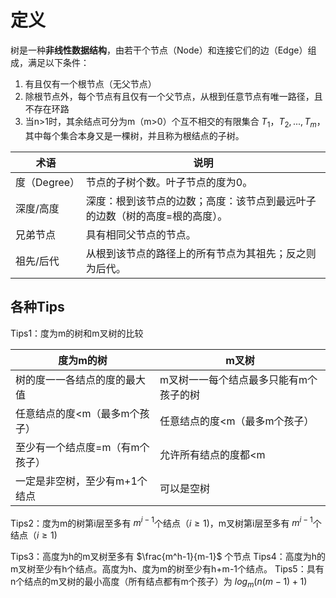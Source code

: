 # 定义
树是一种**非线性数据结构**，由若干个节点（Node）和连接它们的边（Edge）组成，满足以下条件：
1. 有且仅有一个根节点（无父节点）
2. 除根节点外，每个节点有且仅有一个父节点，从根到任意节点有唯一路径，且不存在环路
3. 当n>1时，其余结点可分为m（m>0）个互不相交的有限集合 $T_1，T_2,...,T_m$，其中每个集合本身又是一棵树，并且称为根结点的子树。

| 术语        | 说明                                     |
| --------- | -------------------------------------- |
| 度（Degree） | 节点的子树个数。叶子节点的度为0。                      |
| 深度/高度     | 深度：根到该节点的边数；高度：该节点到最远叶子的边数（树的高度=根的高度）。 |
| 兄弟节点      | 具有相同父节点的节点。                            |
| 祖先/后代     | 从根到该节点的路径上的所有节点为其祖先；反之则为后代。            |
## 各种Tips
Tips1：度为m的树和m叉树的比较

| 度为m的树                | m叉树                  |
| -------------------- | -------------------- |
| 树的度一一各结点的度的最大值       | m叉树一一每个结点最多只能有m个孩子的树 |
| 任意结点的度<m（最多m个孩子）     | 任意结点的度<m（最多m个孩子）     |
| 至少有一个结点度=m（有m个孩子）    | 允许所有结点的度都\<m         |
| 一定是非空树，至少有m+1个结点<br> | 可以是空树                |
Tips2：度为m的树第i层至多有 $m^{i-1}$个结点（$i\geq1$)，m叉树第i层至多有 $m^{i-1}$个结点（$i\geq1$)

Tips3：高度为h的m叉树至多有 $\frac{m^h-1}{m-1}$ 个节点
Tips4：高度为h的m叉树至少有h个结点。高度为h、度为m的树至少有h+m-1个结点。
Tips5：具有n个结点的m叉树的最小高度（所有结点都有m个孩子）为 $log_m(n(m-1)+1)$ 
